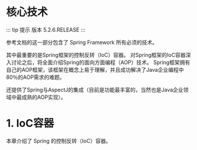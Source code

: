 # 核心技术

::: tip 提示
版本 5.2.6.RELEASE
:::

参考文档的这一部分包含了 Spring Framework 所有必须的技术。

其中最重要的是Spring框架的控制反转（IoC）容器。
对Spring框架的IoC容器深入讨论之后，将全面介绍Spring的面向方面编程（AOP）技术。
Spring框架拥有自己的AOP框架，该框架在概念上易于理解，并且成功解决了Java企业编程中80％的AOP需求的难题。

还提供了Spring与AspectJ的集成（目前是功能最丰富的，当然也是Java企业领域中最成熟的AOP实现）。

# 1. IoC容器

本章介绍了 Spring 的控制反转（IoC）容器。